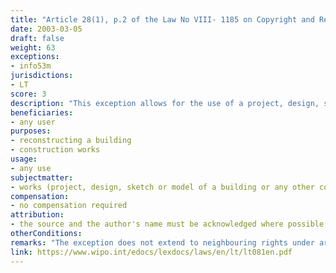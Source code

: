 ```yaml
---
title: "Article 28(1), p.2 of the Law No VIII- 1185 on Copyright and Related Rights"
date: 2003-03-05
draft: false
weight: 63
exceptions:
- info53m
jurisdictions:
- LT
score: 3
description: "This exception allows for the use of a project, design, sketch or model of a building or any other construction works for the purpose of reconstructing this building or construction works." 
beneficiaries:
- any user
purposes: 
- reconstructing a building 
- construction works
usage:
- any use
subjectmatter:
- works (project, design, sketch or model of a building or any other construction works)
compensation:
- no compensation required
attribution: 
- the source and the author's name must be acknowledged where possible
otherConditions: 
remarks: "The exception does not extend to neighbouring rights under art 58 of the Law."
link: https://www.wipo.int/edocs/lexdocs/laws/en/lt/lt081en.pdf
---
```

